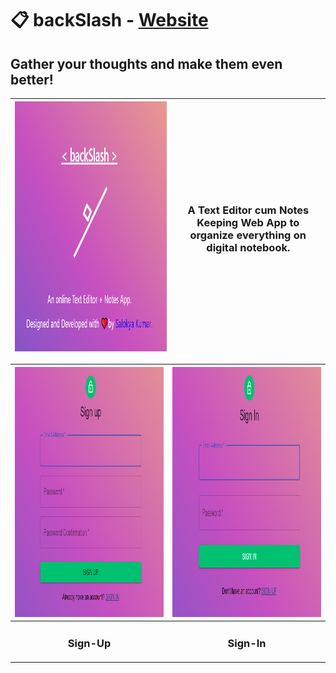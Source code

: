 # 📋 backSlash - [Website](https://backslash.netlify.app)
## Gather your thoughts and make them even better!


|<img src="https://github.com/ksalokya/backSlash/blob/main/misc/01-intro.png" width="1000" height="400" />| <h3>A Text Editor cum Notes Keeping Web App to organize everything on digital notebook.</h3> |
|---|---|

|<img src="https://github.com/ksalokya/backSlash/blob/main/misc/02-signup.png" width="700" height="400" /> |<img src="https://github.com/ksalokya/backSlash/blob/main/misc/03-signin.png" width="700" height="400" /> |
|---|---|
|<h3 align="center">Sign-Up</h3>|<h3 align="center">Sign-In</h3>|


